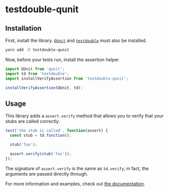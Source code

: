 testdouble-qunit
=================================================================================

Installation
---------------------------------------------------------------------------------

First, install the library. [`QUnit`][qunit] and [`testdouble`][testdouble] must also be installed.

```bash
yarn add -D testdouble-qunit
```

Now, before your tests run, install the assertion helper

```javascript
import QUnit from 'qunit';
import td from 'testdouble';
import installVerifyAssertion from 'testdouble-qunit';

installVerifyAssertion(QUnit, td);
```

Usage
---------------------------------------------------------------------------------

This library adds a `assert.verify` method that allows you to verify that your stubs are called correctly.

```javascript
test('the stub is called', function(assert) {
  const stub = td.function();

  stub('foo');

  assert.verify(stub('foo'));
});
```

The signature of `assert.verify` is the same as `td.verify`; in fact, the arguments are passed directly through.

For more information and examples, check out [the documentation][documentation].

[testdouble]: https://github.com/testdouble/testdouble.js/
[qunit]: https://qunitjs.com
[documentation]: http://alexlafroscia.com/testdouble-qunit
